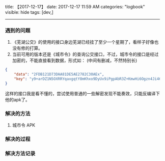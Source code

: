 title: 【2017-12-17】
date: 2017-12-17 11:59 AM
categories: "logbook"
visible: hide
tags: [dev,]

---

### 遇到的问题

1. 《芜湖公交》的使用的接口身边芜湖已经挂了至少一个星期了，看样子好像也没有修的打算。
2.  当前可用的版本还是《城市令》的查询公交接口，不过，城市令的接口是经过加密的，不能直接看到数据，形式如：
(中间有删减，不然特别长)
```json
{
	"data": "2FDB121D73DAA81DE5AE2782C30AEx",
	"key": "y9+arDZ1N5OXRRYqaxgqtY8mKhxo9DyUx9iPgpAbR3Z+KmwHi6Ogzn4Ji46svefKt+jdCawWyUsid+XML54PlDedcjBi6x9os="
}
```
这样的接口我是看不懂的，尝试使用普通的一些解密发现不能奏效，只能反编译下他的apk了。

### 解决的方法

1. 城市令 APK

### 解决的过程


### 解决方法记录